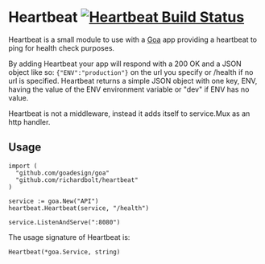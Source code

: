Heartbeat [![Heartbeat Build Status](https://travis-ci.org/richardbolt/heartbeat.svg?branch=master)](https://travis-ci.org/richardbolt/heartbeat)
=========

Heartbeat is a small module to use with a [Goa](http://goa.design/) app providing a heartbeat to ping for health check purposes.

By adding Heartbeat your app will respond with a 200 OK and a JSON object like so: `{"ENV":"production"}` on the url you specify or /health if no url is specified. Heartbeat returns a simple JSON object with one key, ENV, having the value of the ENV environment variable or "dev" if ENV has no value.

Heartbeat is not a middleware, instead it adds itself to service.Mux as an http handler.

Usage
-----

```
import (
  "github.com/goadesign/goa"
  "github.com/richardbolt/heartbeat"
)

service := goa.New("API")
heartbeat.Heartbeat(service, "/health")

service.ListenAndServe(":8080")
```

The usage signature of Heartbeat is:

```
Heartbeat(*goa.Service, string)
```
